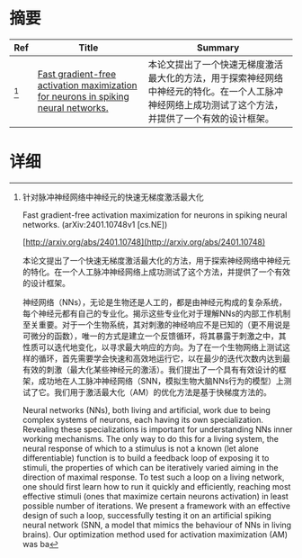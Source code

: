 # 摘要

| Ref | Title | Summary |
| --- | --- | --- |
| [^1] | [Fast gradient-free activation maximization for neurons in spiking neural networks.](http://arxiv.org/abs/2401.10748) | 本论文提出了一个快速无梯度激活最大化的方法，用于探索神经网络中神经元的特化。在一个人工脉冲神经网络上成功测试了这个方法，并提供了一个有效的设计框架。 |

# 详细

[^1]: 针对脉冲神经网络中神经元的快速无梯度激活最大化

    Fast gradient-free activation maximization for neurons in spiking neural networks. (arXiv:2401.10748v1 [cs.NE])

    [http://arxiv.org/abs/2401.10748](http://arxiv.org/abs/2401.10748)

    本论文提出了一个快速无梯度激活最大化的方法，用于探索神经网络中神经元的特化。在一个人工脉冲神经网络上成功测试了这个方法，并提供了一个有效的设计框架。

    

    神经网络（NNs），无论是生物还是人工的，都是由神经元构成的复杂系统，每个神经元都有自己的专业化。揭示这些专业化对于理解NNs的内部工作机制至关重要。对于一个生物系统，其对刺激的神经响应不是已知的（更不用说是可微分的函数），唯一的方式是建立一个反馈循环，将其暴露于刺激之中，其性质可以迭代地变化，以寻求最大响应的方向。为了在一个生物网络上测试这样的循环，首先需要学会快速和高效地运行它，以在最少的迭代次数内达到最有效的刺激（最大化某些神经元的激活）。我们提出了一个具有有效设计的框架，成功地在人工脉冲神经网络（SNN，模拟生物大脑NNs行为的模型）上测试了它。我们用于激活最大化（AM）的优化方法是基于快梯度方法的。

    Neural networks (NNs), both living and artificial, work due to being complex systems of neurons, each having its own specialization. Revealing these specializations is important for understanding NNs inner working mechanisms. The only way to do this for a living system, the neural response of which to a stimulus is not a known (let alone differentiable) function is to build a feedback loop of exposing it to stimuli, the properties of which can be iteratively varied aiming in the direction of maximal response. To test such a loop on a living network, one should first learn how to run it quickly and efficiently, reaching most effective stimuli (ones that maximize certain neurons activation) in least possible number of iterations. We present a framework with an effective design of such a loop, successfully testing it on an artificial spiking neural network (SNN, a model that mimics the behaviour of NNs in living brains). Our optimization method used for activation maximization (AM) was ba
    

